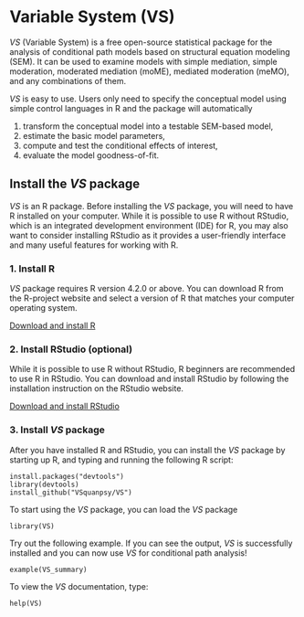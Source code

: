 # Variable System (VS)
*VS* (Variable System) is a free open-source statistical package for the analysis of conditional path models based on 
structural equation modeling (SEM). It can be used to examine models with simple mediation, simple moderation, 
moderated mediation (moME), mediated moderation (meMO), and any combinations of them.

*VS* is easy to use. Users only need to specify the conceptual model using simple control languages in R and the 
package will automatically
1. transform the conceptual model into a testable SEM-based model,
2. estimate the basic model parameters, 
3. compute and test the conditional effects of interest, 
4. evaluate the model goodness-of-fit. 

## Install the *VS* package
*VS* is an R package. Before installing the *VS* package, you will need to have R installed on your computer.
While it is possible to use R without RStudio, which is an integrated development environment (IDE) for R,
you may also want to consider installing RStudio as it provides a user-friendly interface and many useful
features for working with R.

### 1. Install R
*VS* package requires R version 4.2.0 or above.  You can download R from the R-project website and select
a version of R that matches your computer operating system.

[Download and install R](https://cran.rstudio.com/)

### 2. Install RStudio (optional)
While it is possible to use R without RStudio, R beginners are recommended to use R in RStudio.
You can download and install RStudio by following the installation instruction on the RStudio website.

[Download and install RStudio](https://posit.co/download/rstudio-desktop/)

### 3. Install *VS* package
After you have installed R and RStudio, you can install the *VS* package by starting up R, and
typing and running the following R script:
```{r, eval = FALSE}
install.packages("devtools")
library(devtools)
install_github("VSquanpsy/VS")
```

To start using the *VS* package, you can load the *VS* package
```{r, eval = FALSE}
library(VS)
```

Try out the following example. If you can see the output, *VS* is successfully installed and you
can now use *VS* for conditional path analysis!
```{r, eval = FALSE}
example(VS_summary)
```

To view the *VS* documentation, type:
```{r, eval = FALSE}
help(VS)
```
